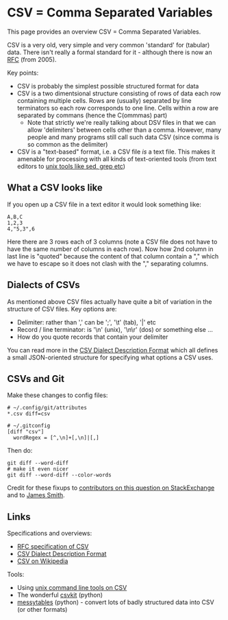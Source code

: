 # CSV = Comma Separated Variables

This page provides an overview CSV = Comma Separated Variables.

CSV is a very old, very simple and very common 'standard' for (tabular) data.
There isn't really a formal standard for it - although there is now an
[RFC][rfc] (from 2005).

Key points:

* CSV is probably the simplest possible structured format for data
* CSV is a two dimentsional structure consisting of rows of data each row
  containing multiple cells. Rows are (usually) separated by line terminators
  so each row corresponds to one line. Cells within a row are separated by
  commans (hence the C(ommmas) part)
  * Note that strictly we're really talking about DSV files in that we can
    allow 'delimiters' between cells other than a comma. However, many people
    and many programs still call such data CSV (since comma is so common as the
    delimiter)
* CSV is a "text-based" format, i.e. a CSV file *is* a text file. This makes it
  amenable for processing with all kinds of text-oriented tools (from text
  editors to [unix tools like sed, grep etc][cldw])

[cldw]: https://github.com/rgrp/command-line-data-wrangling

## What a CSV looks like

If you open up a CSV file in a text editor it would look something like:

    A,B,C
    1,2,3
    4,"5,3",6

Here there are 3 rows each of 3 columns (note a CSV file does not have to have
the same number of columns in each row). Now how 2nd column in last line is
"quoted" because the content of that column contain a "," which we have to
escape so it does not clash with the "," separating columns.

## Dialects of CSVs

As mentioned above CSV files actually have quite a bit of variation in the
structure of CSV files. Key options are:

* Delimiter: rather than ',' can be ';', '\t' (tab), '|' etc
* Record / line terminator: is '\n' (unix), '\n\r' (dos) or something else ...
* How do you quote records that contain your delimiter

You can read more in the [CSV Dialect Description Format][csvddf] which all
defines a small JSON-oriented structure for specifying what options a CSV uses.

## CSVs and Git

Make these changes to config files:

    # ~/.config/git/attributes
    *.csv diff=csv

    # ~/.gitconfig
    [diff "csv"]
      wordRegex = [^,\n]+[,\n]|[,]

Then do:

    git diff --word-diff
    # make it even nicer
    git diff --word-diff --color-words

Credit for these fixups to [contributors on this question on
StackExchange](http://opendata.stackexchange.com/questions/748/is-there-a-git-for-data)
and to [James Smith](http://floppy.org.uk/).

## Links

Specifications and overviews:

* [RFC specification of CSV][rfc]
* [CSV Dialect Description Format][csvddf]
* [CSV on Wikipedia][wiki]

Tools:

* Using [unix command line tools on CSV][cldw]
* The wonderful [csvkit][] (python)
* [messytables][] (python) - convert lots of badly structured data into CSV (or
  other formats)

[rfc]: http://tools.ietf.org/html/rfc4180
[csvddf]: http://www.dataprotocols.org/en/latest/csv-dialect.html
[wiki]: http://en.wikipedia.org/wiki/Comma-separated_values
[csvkit]: http://csvkit.readthedocs.org/
[messytables]: http://messytables.readthedocs.org

